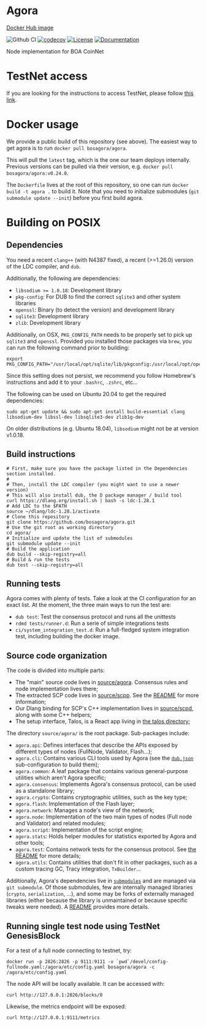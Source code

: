 # Agora

[Docker Hub image](https://hub.docker.com/r/bosagora/agora)

![Github CI](https://github.com/bosagora/agora/actions/workflows/main.yml/badge.svg)
[![codecov](https://codecov.io/gh/bosagora/agora/branch/v0.x.x/graph/badge.svg)](https://codecov.io/gh/bosagora/agora)
[![License](https://img.shields.io/github/license/bosagora/agora)](LICENSE)
[![Documentation](https://img.shields.io/badge/Docs-Github%20Pages-blue)](https://bosagora.github.io/agora/)

Node implementation for BOA CoinNet

# TestNet access

If you are looking for the instructions to access TestNet, please follow [this link](./devel/testnet/README.md).

# Docker usage

We provide a public build of this repository (see above).
The easiest way to get agora is to run `docker pull bosagora/agora`.

This will pull the `latest` tag, which is the one our team deploys internally.
Previous versions can be pulled via their version, e.g. `docker pull bosagora/agora:v0.24.0`.

The `Dockerfile` lives at the root of this repository,
so one can run `docker build -t agora .` to build it.
Note that you need to initialize submodules (`git submodule update --init`)
before you first build agora.

# Building on POSIX

## Dependencies

You need a recent `clang++` (with N4387 fixed), a recent (>=1.26.0) version of the LDC compiler, and `dub`.

Additionally, the following are dependencies:
- `libsodium >= 1.0.18`:  Development library
- `pkg-config`: For DUB to find the correct `sqlite3` and other system libraries
- `openssl`:    Binary (to detect the version) and development library
- `sqlite3`:    Development library
- `zlib`:       Development library

Additionally, on OSX, `PKG_CONFIG_PATH` needs to be properly set to pick up `sqlite3` and `openssl`.
Provided you installed those packages via `brew`, you can run the following command prior to building:
```console
export PKG_CONFIG_PATH="/usr/local/opt/sqlite/lib/pkgconfig:/usr/local/opt/openssl@1.1/lib/pkgconfig"
```
Since this setting does not persist, we recommend you follow Homebrew's instructions
and add it to your `.bashrc`, `.zshrc`, etc...

The following can be used on Ubuntu 20.04 to get the required dependencies:
```console
sudo apt-get update && sudo apt-get install build-essential clang libsodium-dev libssl-dev libsqlite3-dev zlib1g-dev
```

On older distributions (e.g. Ubuntu 18.04), `libsodium` might not be at version v1.0.18.

## Build instructions

```console
# First, make sure you have the package listed in the Dependencies section installed.
#
# Then, install the LDC compiler (you might want to use a newer version)
# This will also install dub, the D package manager / build tool
curl https://dlang.org/install.sh | bash -s ldc-1.28.1
# Add LDC to the $PATH
source ~/dlang/ldc-1.28.1/activate
# Clone this repository
git clone https://github.com/bosagora/agora.git
# Use the git root as working directory
cd agora/
# Initialize and update the list of submodules
git submodule update --init
# Build the application
dub build --skip-registry=all
# Build & run the tests
dub test --skip-registry=all
```

## Running tests

Agora comes with plenty of tests. Take a look at the CI configuration for an exact list.
At the moment, the three main ways to run the test are:
- `dub test`: Test the consensus protocol and runs all the unittests
- `rdmd tests/runner.d`: Run a serie of simple integrations tests
- `ci/system_integration_test.d`: Run a full-fledged system integration test, including building the docker image.

## Source code organization

The code is divided into multiple parts:
- The "main" source code lives in [source/agora](source/agora/). Consensus rules and node implementation lives there;
- The extracted SCP code lives in [source/scpp](source/scpp/). See the [README](source/scpp/README.md) for more information;
- Our Dlang binding for SCP's C++ implementation lives in [source/scpd](source/scpd/), along with some C++ helpers;
- The setup interface, Talos, is a React app living in [the talos directory](talos);

The directory `source/agora/` is the root package. Sub-packages include:
- `agora.api`: Defines interfaces that describe the APIs exposed by different types of nodes (FullNode, Validator, Flash...);
- `agora.cli`: Contains various CLI tools used by Agora (see the [`dub.json`](dub.json) sub-configuration to build them);
- `agora.common`: A leaf package that contains various general-purpose utilities which aren't Agora specific;
- `agora.consensus`: Implements Agora's consensus protocol, can be used as a standalone library;
- `agora.crypto`: Contains cryptographic utilities, such as the key type;
- `agora.flash`: Implementation of the Flash layer;
- `agora.network`: Manages a node's view of the network;
- `agora.node`: Implementation of the two main types of nodes (Full node and Validator) and related modules;
- `agora.script`: Implementation of the script engine;
- `agora.stats`: Holds helper modules for statistics exported by Agora and other tools;
- `agora.test`: Contains network tests for the consensus protocol. See [the README](source/agora/README.md) for more details;
- `agora.utils`: Contains utilities that don't fit in other packages, such as a custom tracing GC, Tracy integration, `TxBuilder`...

Additionally, Agora's dependencies live in [`submodules`](submodules/) and are managed via `git submodule`.
Of those submodules, few are internally managed libraries (`crypto`, `serialization`, ...), and some may be forks
of externally managed libraries (either because the library is unmaintained or because specific tweaks were needed).
A [README](submodules/README.md) provides more details.

## Running single test node using TestNet GenesisBlock

For a test of a full node connecting to testnet, try:
```console
docker run -p 2826:2826 -p 9111:9111 -v `pwd`/devel/config-fullnode.yaml:/agora/etc/config.yaml bosagora/agora -c /agora/etc/config.yaml
```
The node API will be locally available. It can be accessed with:
```console
curl http://127.0.0.1:2826/blocks/0
```
Likewise, the metrics endpoint will be exposed:
```console
curl http://127.0.0.1:9111/metrics
```
